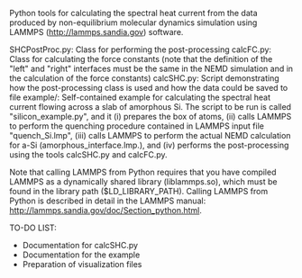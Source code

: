 
Python tools for calculating the spectral heat current from the data produced by non-equilibrium molecular dynamics simulation using LAMMPS (http://lammps.sandia.gov) software.

SHCPostProc.py: Class for performing the post-processing
calcFC.py: Class for calculating the force constants (note that the definition of the "left" and "right" interfaces must be the same in the NEMD simulation and in the calculation of the force constants)
calcSHC.py: Script demonstrating how the post-processing class is used and how the data could be saved to file
example/: Self-contained example for calculating the spectral heat current flowing across a slab of amorphous Si. The script to be run is called "silicon_example.py", and it (i) prepares the box of atoms, (ii) calls LAMMPS to perform the quenching procedure contained in LAMMPS input file "quench_Si.lmp", (iii) calls LAMMPS to perform the actual NEMD calculation for a-Si (amorphous_interface.lmp.), and (iv) performs the post-processing using the tools calcSHC.py and calcFC.py.

Note that calling LAMMPS from Python requires that you have compiled LAMMPS as a dynamically shared library (liblammps.so), which must be found in the library path ($LD_LIBRARY_PATH). Calling LAMMPS from Python is described in detail in the LAMMPS manual: http://lammps.sandia.gov/doc/Section_python.html.

TO-DO LIST:
- Documentation for calcSHC.py
- Documentation for the example
- Preparation of visualization files